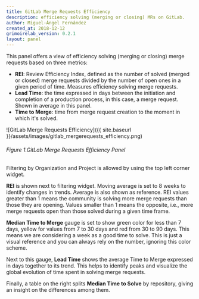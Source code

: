 ```yaml
---
title: GitLab Merge Requests Efficiency
description: efficiency solving (merging or closing) MRs on GitLab.
author: Miguel-Ángel Fernández
created_at: 2018-12-12
grimoirelab_version: 0.2.1
layout: panel
---
```


This panel offers a view of efficiency solving (merging or closing) merge requests based on three metrics:
* **REI**: Review Efficiency Index, defined as the number of solved (merged or closed) merge requests divided
  by the number of open ones in a given period of time. Measures efficiency solving merge requests.
* **Lead Time**:  the time expressed in days between the initiation and completion of a production
  process, in this case, a merge request. Shown in average in this panel.
* **Time to Merge**: time from merge request creation to the moment in which it's solved.

![GitLab Merge Requests Efficiency]({{ site.baseurl }}/assets/images/gitlab_mergerequests_efficiency.png)
###### Figure 1.GitLab Merge Requests Efficiency Panel

Filtering by Organization and Project is allowed by using the top left corner
widget.

**REI** is shown next to filtering widget. Moving average is set to 8 weeks
to identify changes in trends. Average is also shown as reference. REI values
greater than 1 means the community is solving more merge requests than those they are
opening. Values smaller than 1 means the opposite, i.e., more merge requests open than
those solved during a given time frame.

**Median Time to Merge** gauge is set to show green color for less than 7 days, yellow
for values from 7 to 30 days and red from 30 to 90 days. This means we are
considering a week as a good time to solve. This is just a visual reference and
you can always rely on the number, ignoring this color scheme.

Next to this gauge, **Lead Time** shows the average Time to Merge expressed in days together to its
trend. This helps to identify peaks and visualize the global evolution of time
spent in solving merge requests.

Finally, a table on the right splits **Median Time to Solve** by repository,
giving an insight on the differences among them.

